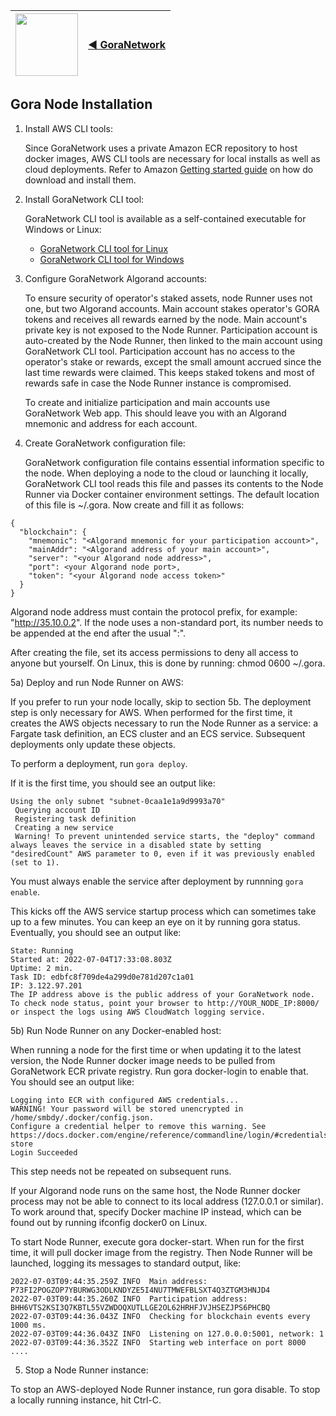 <img src="https://avatars.githubusercontent.com/u/96357480?s=400&u=f54a2fab0e5faaf6bccf57b993e0a28ca2102001&v=4" width="100">  |  [◀️ GoraNetwork](https://github.com/GoraNetwork)|
| -------- | ------- |
## Gora Node Installation

1) Install AWS CLI tools:

   Since GoraNetwork uses a private Amazon ECR repository to host docker images, AWS CLI tools are necessary for local installs as well as cloud deployments. Refer to Amazon [Getting started guide](https://docs.aws.amazon.com/cli/latest/userguide/getting-started-install.html) on how do download and install them.

2) Install GoraNetwork CLI tool:
   
   GoraNetwork CLI tool is available as a self-contained executable for Windows or Linux:

   - [GoraNetwork CLI tool for Linux](https://github.com/GoraNetwork/gora-nr/raw/latest-release/bin/gora)
   - [GoraNetwork CLI tool for Windows](https://github.com/GorNetwork/gora-nr/raw/latest-release/bin/gora.exe)

3) Configure GoraNetwork Algorand accounts:
   
   To ensure security of operator's staked assets, node Runner uses not one, but two Algorand accounts. Main account stakes operator's GORA tokens and receives all rewards earned by the node. Main account's private key is not exposed to the Node Runner. Participation account is auto-created by the Node Runner, then linked to the main account using GoraNetwork CLI tool. Participation account has no access to the operator's stake or rewards, except the small amount accrued since the last time rewards were claimed. This keeps staked tokens and most of rewards safe in case the Node Runner instance is compromised.
   
   To create and initialize participation and main accounts use GoraNetwork Web app. This should leave you with an Algorand mnemonic and address for each account.

5) Create GoraNetwork configuration file:
   
   GoraNetwork configuration file contains essential information specific to the node. When deploying a node to the cloud or launching it locally, GoraNetwork CLI tool reads this file and passes its contents to the Node Runner via Docker container environment settings. The default location of this file is ~/.gora. Now create and fill it as follows:
   
```
{
  "blockchain": {
    "mnemonic": "<Algorand mnemonic for your participation account>",
    "mainAddr": "<Algorand address of your main account>",
    "server": "<your Algorand node address>",
    "port": <your Algorand node port>,
    "token": "<your Algorand node access token>"
  }
}
```

Algorand node address must contain the protocol prefix, for example: "http://35.10.0.2". If the node uses a non-standard port, its number needs to be appended at the end after the usual ":".

After creating the file, set its access permissions to deny all access to anyone but yourself. On Linux, this is done by running: chmod 0600 ~/.gora.

5a) Deploy and run Node Runner on AWS:

   If you prefer to run your node locally, skip to section 5b.
   The deployment step is only necessary for AWS. When performed for the first time, it creates the AWS objects necessary to run the Node       Runner as a service: a Fargate task definition, an ECS cluster and an ECS service. Subsequent deployments only update these objects.
   
   To perform a deployment, run `gora deploy`.
   
   If it is the first time, you should see an output like:
   
  ```
 Using the only subnet "subnet-0caa1e1a9d9993a70"
   Querying account ID
   Registering task definition
   Creating a new service
   Warning! To prevent unintended service starts, the "deploy" command always leaves the service in a disabled state by setting "desiredCount" AWS parameter to 0, even if it was previously enabled (set to 1).

```
   
   You must always enable the service after deployment by runnning `gora enable`.
   
   This kicks off the AWS service startup process which can sometimes take up to a few minutes. You can keep an eye on it by running gora status. Eventually, you should see an output like:
   
   ```
State: Running
   Started at: 2022-07-04T17:33:08.803Z
   Uptime: 2 min.
   Task ID: edbfc8f709de4a299d0e781d207c1a01
   IP: 3.122.97.201
   The IP address above is the public address of your GoraNetwork node. To check node status, point your browser to http://YOUR_NODE_IP:8000/ or inspect the logs using AWS CloudWatch logging service.
```

5b) Run Node Runner on any Docker-enabled host:

When running a node for the first time or when updating it to the latest version, the Node Runner docker image needs to be pulled from GoraNetwork ECR private registry. Run gora docker-login to enable that. You should see an output like:

```
Logging into ECR with configured AWS credentials...
WARNING! Your password will be stored unencrypted in /home/smbdy/.docker/config.json.
Configure a credential helper to remove this warning. See
https://docs.docker.com/engine/reference/commandline/login/#credentials-store
Login Succeeded
```
This step needs not be repeated on subsequent runs.

If your Algorand node runs on the same host, the Node Runner docker process may not be able to connect to its local address (127.0.0.1 or similar). To work around that, specify Docker machine IP instead, which can be found out by running ifconfig docker0 on Linux.

To start Node Runner, execute gora docker-start. When run for the first time, it will pull docker image from the registry. Then Node Runner will be launched, logging its messages to standard output, like:

```
2022-07-03T09:44:35.259Z INFO  Main address: P73FI2POGZOP7YBURWG3ODLKNDYZE5I4NU7TMWEFBLSXT4Q3ZTGM3HNJD4
2022-07-03T09:44:35.260Z INFO  Participation address: BHH6VTS2KSI3Q7KBTL55VZWDOQXUTLLGE2OL62HRHFJVJHSEZJPS6PHCBQ
2022-07-03T09:44:36.043Z INFO  Checking for blockchain events every 1000 ms.
2022-07-03T09:44:36.043Z INFO  Listening on 127.0.0.0:5001, network: 1
2022-07-03T09:44:36.352Z INFO  Starting web interface on port 8000
....
```

5) Stop a Node Runner instance:
   
To stop an AWS-deployed Node Runner instance, run gora disable. To stop a locally running instance, hit Ctrl-C.
